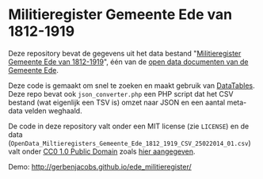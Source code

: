 # Militieregister Gemeente Ede van 1812-1919

Deze repository bevat de gegevens uit het data bestand "[Militieregister Gemeente Ede van 1812-1919](https://www.ede.nl/gemeente/gemeentearchief/collecties/opendata/datasets-gemeentearchief-ede/militieregisters-gemeente-ede-1812-1919/)", één van de [open data documenten van de Gemeente Ede](https://www.ede.nl/gemeente/gemeentearchief/collecties/opendata/datasets-gemeentearchief-ede/).

Deze code is gemaakt om snel te zoeken en maakt gebruik van [DataTables](https://datatables.net/). Deze repo bevat ook `json_converter.php` een PHP script dat het CSV bestand (wat eigenlijk een TSV is) omzet naar JSON en een aantal meta-data velden weghaald.

De code in deze repository valt onder een MIT license (zie `LICENSE`) en de data (`OpenData_Miltieregisters_Gemeente_Ede_1812_1919_CSV_25022014_01.csv`) valt onder [CC0 1.0 Public Domain](http://creativecommons.org/publicdomain/zero/1.0/) zoals [hier aangegeven](https://www.ede.nl/gemeente/gemeentearchief/collecties/opendata/datasets-gemeentearchief-ede/militieregisters-gemeente-ede-1812-1919/).

Demo: http://gerbenjacobs.github.io/ede_militieregister/
